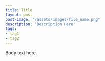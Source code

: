 ```yaml
---
title: Title
layout: post
post-image: "/assets/images/file_name.png"
description: 'Description Here'
tags:
- tag1
- tag2
---
```


Body text here.